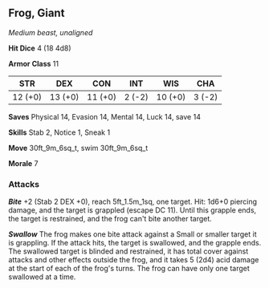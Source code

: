 ## Frog, Giant

*Medium beast, unaligned*

**Hit Dice** 4 (18 4d8)

**Armor Class** 11

| STR     | DEX     | CON     | INT     | WIS     | CHA     |
|---------|---------|---------|---------|---------|---------|
| 12 (+0) | 13 (+0) | 11 (+0) |  2 (-2) | 10 (+0) |  3 (-2) |

**Saves** Physical 14, Evasion 14, Mental 14, Luck 14, save 14

**Skills** Stab 2, Notice 1, Sneak 1

**Move** 30ft\_9m\_6sq\_t, swim 30ft\_9m\_6sq\_t

**Morale** 7

### Attacks

***Bite*** +2 (Stab 2 DEX +0), reach 5ft\_1.5m\_1sq, one target. Hit: 1d6+0 piercing damage, and the target is grappled (escape DC 11). Until this grapple ends, the target is restrained, and the frog can't bite another target.

***Swallow*** The frog makes one bite attack against a Small or smaller target it is grappling. If the attack hits, the target is swallowed, and the grapple ends. The swallowed target is blinded and restrained, it has total cover against attacks and other effects outside the frog, and it takes 5 (2d4) acid damage at the start of each of the frog's turns. The frog can have only one target swallowed at a time.

